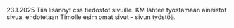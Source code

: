 23.1.2025
Tiia lisännyt css tiedostot sivuille. KM lähtee työstämään aineistot sivua, ehdotetaan Timolle esim omat sivut - sivun työstöä.
